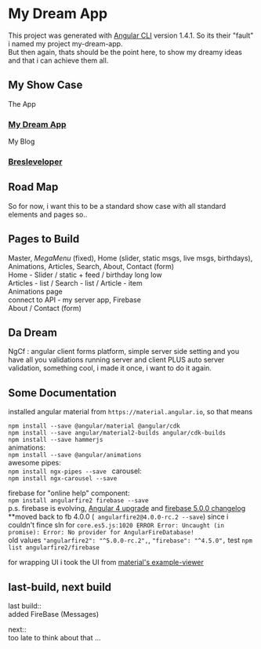 # My Dream App

This project was generated with [Angular CLI](https://github.com/angular/angular-cli) version 1.4.1.
So its their "fault" i named my project my-dream-app.<br>
But then again, thats should be the point here, to show my dreamy ideas and that i can achieve them all.

## My Show Case

The App 
### [My Dream App](https://bresleveloper.github.io/ng4/)
My Blog 
### [Bresleveloper](https://bresleveloper.blogspot.co.il/)

## Road Map

So for now, i want this to be a standard show case with all standard elements and pages so..

## Pages to Build

Master, *MegaMenu* (fixed), Home (slider, static msgs, live msgs, birthdays), Animations, Articles, Search, About, Contact (form)<br>
Home - Slider / static + feed / birthday long low<br>
Articles - list / Search - list / Article - item<br>
Animations page<br>
connect to API - my server app, Firebase<br>
About / Contact (form)<br>

## Da Dream

NgCf : angular client forms platform, simple server side setting and you have all you validations running server and client PLUS auto server validation, something cool, i made it once, i want to do it again.

## Some Documentation
installed angular material from `https://material.angular.io`, so that means

`npm install --save @angular/material @angular/cdk`<br/>
`npm install --save angular/material2-builds angular/cdk-builds`<br/>
`npm install --save hammerjs`<br/>
animations: <br/>
`npm install --save @angular/animations`<br/>
awesome pipes: <br/>
`npm install ngx-pipes --save `
carousel:<br/>
`npm install ngx-carousel --save`<br/>


firebase for "online help" component:<br/>
`npm install angularfire2 firebase --save`<br/>
p.s. firebase is evolving, [Angular 4 upgrade](https://github.com/angular/angularfire2/blob/master/docs/version-4-upgrade.md) and [firebase 5.0.0 changelog](https://github.com/angular/angularfire2/blob/master/CHANGELOG.md)<br/>
**moved back to fb 4.0.0 (` angularfire2@4.0.0-rc.2 --save`) since i couldn't fince sln for `core.es5.js:1020 ERROR Error: Uncaught (in promise): Error: No provider for AngularFireDatabase!`<br/>
old values `"angularfire2": "^5.0.0-rc.2",`, `"firebase": "^4.5.0",` test `npm list angularfire2/firebase`

for wrapping UI i took the UI from [material's example-viewer](https://github.com/angular/material.angular.io/tree/master/src/app/shared/example-viewer)


## last-build, next build
last build::<br/>
added FireBase (Messages)<br/>

next::<br/>
too late to think about that ...